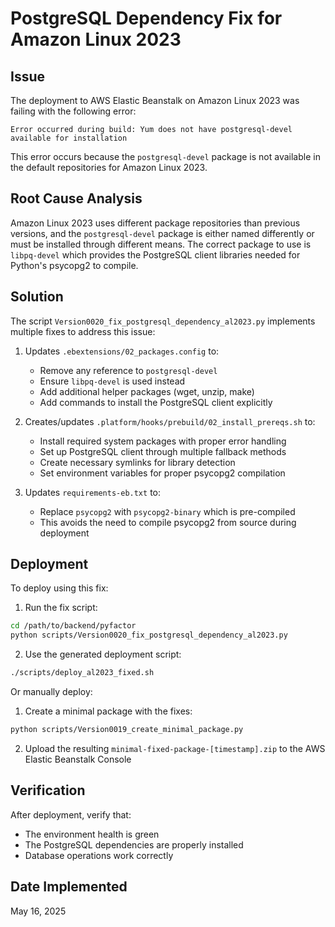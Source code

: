 # PostgreSQL Dependency Fix for Amazon Linux 2023

## Issue
The deployment to AWS Elastic Beanstalk on Amazon Linux 2023 was failing with the following error:
```
Error occurred during build: Yum does not have postgresql-devel available for installation
```

This error occurs because the `postgresql-devel` package is not available in the default repositories for Amazon Linux 2023.

## Root Cause Analysis
Amazon Linux 2023 uses different package repositories than previous versions, and the `postgresql-devel` package is either named differently or must be installed through different means. The correct package to use is `libpq-devel` which provides the PostgreSQL client libraries needed for Python's psycopg2 to compile.

## Solution
The script `Version0020_fix_postgresql_dependency_al2023.py` implements multiple fixes to address this issue:

1. Updates `.ebextensions/02_packages.config` to:
   - Remove any reference to `postgresql-devel`
   - Ensure `libpq-devel` is used instead
   - Add additional helper packages (wget, unzip, make)
   - Add commands to install the PostgreSQL client explicitly

2. Creates/updates `.platform/hooks/prebuild/02_install_prereqs.sh` to:
   - Install required system packages with proper error handling
   - Set up PostgreSQL client through multiple fallback methods
   - Create necessary symlinks for library detection
   - Set environment variables for proper psycopg2 compilation

3. Updates `requirements-eb.txt` to:
   - Replace `psycopg2` with `psycopg2-binary` which is pre-compiled
   - This avoids the need to compile psycopg2 from source during deployment

## Deployment
To deploy using this fix:

1. Run the fix script:
```bash
cd /path/to/backend/pyfactor
python scripts/Version0020_fix_postgresql_dependency_al2023.py
```

2. Use the generated deployment script:
```bash
./scripts/deploy_al2023_fixed.sh
```

Or manually deploy:
1. Create a minimal package with the fixes:
```bash
python scripts/Version0019_create_minimal_package.py
```

2. Upload the resulting `minimal-fixed-package-[timestamp].zip` to the AWS Elastic Beanstalk Console

## Verification
After deployment, verify that:
- The environment health is green
- The PostgreSQL dependencies are properly installed
- Database operations work correctly

## Date Implemented
May 16, 2025
